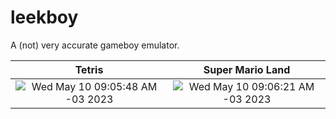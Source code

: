 # leekboy

A (not) very accurate gameboy emulator.

Tetris|Super Mario Land
:-:|:-:
![Wed May 10 09:05:48 AM -03 2023](https://github.com/brennop/leekboy/assets/38540987/877a1792-2540-431c-a6c4-65ad4ea78925)|![Wed May 10 09:06:21 AM -03 2023](https://github.com/brennop/leekboy/assets/38540987/3888f46e-42c0-4648-bb7d-b038aeb23351)
